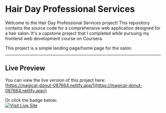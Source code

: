 # Hair Day Professional Services

Welcome to the Hair Day Professional Services project! This repository contains the source code for a comprehensive web application designed for a hair salon. It's a capstone project that I completed while pursuing my frontend web development course on Coursera.

This project is a simple landing page/home page for the salon.

---

## Live Preview

You can view the live version of this project here:  
[https://magical-donut-087664.netlify.app/](https://magical-donut-087664.netlify.app/)

Or click the badge below:  
[![Visit Live Site](https://img.shields.io/badge/Live%20Demo-Netlify-brightgreen)](https://magical-donut-087664.netlify.app/)
